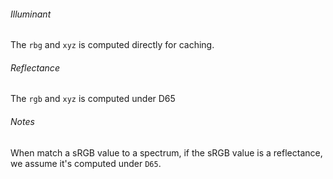 ###### Illuminant
The `rbg` and `xyz` is computed directly for caching.

###### Reflectance
The `rgb` and `xyz` is computed under D65

###### Notes
When match a sRGB value to a spectrum, if the sRGB value is a reflectance, we assume it's computed under `D65`.

